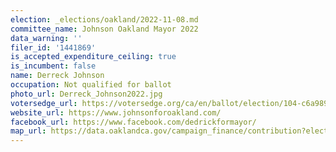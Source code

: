 ```yaml
---
election: _elections/oakland/2022-11-08.md
committee_name: Johnson Oakland Mayor 2022
data_warning: ''
filer_id: '1441869'
is_accepted_expenditure_ceiling: true
is_incumbent: false
name: Derreck Johnson
occupation: Not qualified for ballot
photo_url: Derreck_Johnson2022.jpg
votersedge_url: https://votersedge.org/ca/en/ballot/election/104-c6a989/address/null/zip/94611/contests/contest/24183?&cty=ca%2falm&date=2022-11-08
website_url: https://www.johnsonforoakland.com/
facebook_url: https://www.facebook.com/dedrickformayor/
map_url: https://data.oaklandca.gov/campaign_finance/contribution?electionYear=2022&candidates=1441869&since=2020-02-22&until=2022-06-30
---
```

